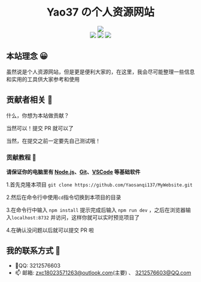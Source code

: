 <div align="center">

# <div>Yao37 の个人资源网站</div>

<div>
<img src="https://img.fastmirror.net/s/2024/08/17/66c053c99b0c8.png">
<br />
<img src="https://img.shields.io/github/repo-size/Yaosanqi137/MyWebsite">
<img src="https://api.netlify.com/api/v1/badges/8c0b4797-fa57-4a9a-b910-4b206ca3dfdc/deploy-status">
<img src="https://img.shields.io/github/commit-activity/t/Yaosanqi137/MyWebsite">
</div>
</div>

## 本站理念 😀

虽然说是个人资源网站，但是更是便利大家的，在这里，我会尽可能整理一些信息和实用的工具供大家参考和使用

## 贡献者相关 🤔

什么，你想为本站做贡献？

当然可以！提交 PR 就可以了

当然，在提交之前一定要先自己测试哦！

### 贡献教程 📕

**请保证你的电脑里有 [Node.js](https://nodejs.org/zh-cn)、[Git](https://git-scm.com/)、[VSCode](https://code.visualstudio.com/) 等基础软件**

1.首先克隆本项目 `git clone https://github.com/Yaosanqi137/MyWebsite.git`

2.然后在命令行中使用`cd`指令切换到本项目的目录

3.在命令行中输入 `npm install` 提示完成后输入 `npm run dev` ，之后在浏览器输入`localhost:8732` 并访问，这样你就可以实时预览项目了

4.在确认没问题以后就可以提交 PR 啦

## 我的联系方式 📱

- 🐧QQ: 3212576603
- 📫 邮箱: zxc18023571263@outlook.com(主要) 、 3212576603@QQ.com
